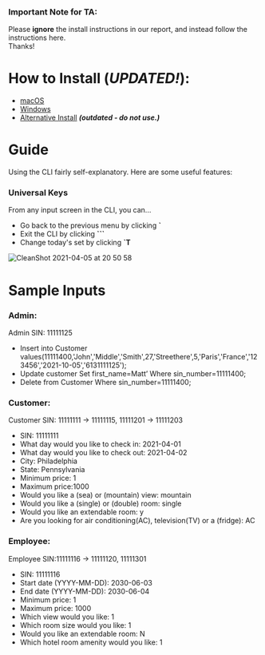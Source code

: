 ### Important Note for TA:
Please **ignore** the install instructions in our report, and instead follow the instructions here.  
Thanks!

# How to Install (*UPDATED!*):

* [macOS](docs/macOSInstall.md)   
* [Windows](docs/WindowsInstall.md)
* [Alternative Install](docs/altInstall.md) _**(outdated - do not use.)**_

# Guide

Using the CLI fairly self-explanatory. Here are some useful features:

### Universal Keys
From any input screen in the CLI, you can...
* Go back to the previous menu by clicking **`**
* Exit the CLI by clicking **```**
* Change today's set by clicking **`T**

![CleanShot 2021-04-05 at 20 50 58](https://user-images.githubusercontent.com/28697372/113643826-3de70600-9651-11eb-8429-c88a3865e943.png)

# Sample Inputs
### Admin:
Admin SIN: 11111125
- Insert into Customer values(11111400,'John','Middle','Smith',27,'Streethere',5,'Paris','France','123456','2021-10-05','6131111125');
- Update customer Set first_name=Matt’ Where sin_number=11111400;
- Delete from Customer Where sin_number=11111400;

### Customer:
Customer SIN: 11111111 -> 11111115, 11111201 -> 11111203
- SIN: 11111111
- What day would you like to check in: 2021-04-01
- What day would you like to check out: 2021-04-02
- City: Philadelphia 
- State: Pennsylvania
- Minimum price: 1 
- Maximum price:1000
- Would you like a (sea) or (mountain) view: mountain
- Would you like a (single) or (double) room: single
- Would you like an extendable room: y
- Are you looking for air conditioning(AC), television(TV) or a (fridge): AC

### Employee:
Employee SIN:11111116 -> 11111120, 11111301
- SIN: 11111116
- Start date (YYYY-MM-DD): 2030-06-03
- End date (YYYY-MM-DD): 2030-06-04
- Minimum price: 1
- Maximum price: 1000
- Which view would you like: 1
- Which room size would you like: 1
- Would you like an extendable room: N
- Which hotel room amenity would you like: 1
